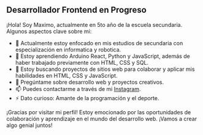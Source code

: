 ## Desarrollador Frontend en Progreso

¡Hola! Soy Maximo, actualmente en 5to año de la escuela secundaria. Algunos aspectos clave sobre mí:

- 🔭 Actualmente estoy enfocado en mis estudios de secundaria con especialización en informatica y robotica.
- 🌱 Estoy aprendiendo Arduino React, Python y JavaScript, además de haber trabajado previamente con HTML, CSS y SQL.
- 👯 Estoy buscando proyectos de sitios web para colaborar y aplicar mis habilidades en HTML, CSS y JavaScript.
- 💬 Pregúntame sobre desarrollo web y proyectos creativos.
- 📫 Puedes contactarme a través de mi [Instagram](https://www.instagram.com/maxiesteveok/).
- ⚡ Dato curioso: Amante de la programación y el deporte.

¡Gracias por visitar mi perfil! Estoy emocionado por las oportunidades de colaboración y aprendizaje en el mundo del desarrollo web. ¡Vamos a crear algo genial juntos!
